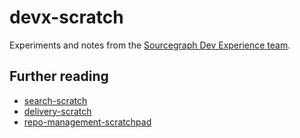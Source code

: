 # devx-scratch

Experiments and notes from the [Sourcegraph Dev Experience team](https://handbook.sourcegraph.com/departments/product-engineering/engineering/enablement/dev-experience/).

## Further reading

- [search-scratch](https://github.com/sourcegraph/search-scratch)
- [delivery-scratch](https://github.com/sourcegraph/delivery-scratch)
- [repo-management-scratchpad](https://github.com/sourcegraph/repo-management-scratchpad)
